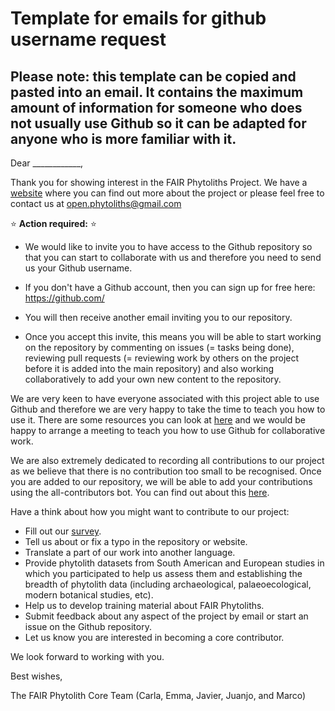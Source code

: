 # Template for emails for github username request

## Please note: this template can be copied and pasted into an email. It contains the maximum amount of information for someone who does not usually use Github so it can be adapted for anyone who is more familiar with it. 


Dear ____________,

Thank you for showing interest in the FAIR Phytoliths Project. We have a [website](https://open-phytoliths.github.io/FAIR-phytoliths/) where you can find out more about the project or please feel free to contact us at open.phytoliths@gmail.com

:star: **Action required:** ⭐ 

* We would like to invite you to have access to the Github repository so that you can start to collaborate with us and therefore you need to send us your Github username.

* If you don't have a Github account, then you can sign up for free here: https://github.com/

* You will then receive another email inviting you to our repository. 

* Once you accept this invite, this means you will be able to start working on the repository by commenting on issues (= tasks being done), reviewing pull requests (= reviewing work by others on the project before it is added into the main repository) and also working collaboratively to add your own new content to the repository. 

We are very keen to have everyone associated with this project able to use Github and therefore we are very happy to take the time to teach you how to use it. There are some resources you can look at [here](https://kirstiejane.github.io/friendly-github-intro/) and we would be happy to arrange a meeting to teach you how to use Github for collaborative work. 

We are also extremely dedicated to recording all contributions to our project as we believe that there is no contribution too small to be recognised. Once you are added to our repository, we will be able to add your contributions using the all-contributors bot. You can find out about this [here](https://allcontributors.org/).

Have a think about how you might want to contribute to our project:
* Fill out our [survey](https://docs.google.com/forms/d/e/1FAIpQLScTsVzHZkX_JKfhvoZKCpvihooaWduw_s_qSXNbUL99DfSM-w/viewform).
* Tell us about or fix a typo in the repository or website.
* Translate a part of our work into another language.
* Provide phytolith datasets from South American and European studies in which you participated to help us assess them and establishing the breadth of phytolith data (including archaeological, palaeoecological, modern botanical studies, etc).
* Help us to develop training material about FAIR Phytoliths.
* Submit feedback about any aspect of the project by email or start an issue on the Github repository. 
* Let us know you are interested in becoming a core contributor.

We look forward to working with you.

Best wishes,

The FAIR Phytolith Core Team (Carla, Emma, Javier, Juanjo, and Marco)

